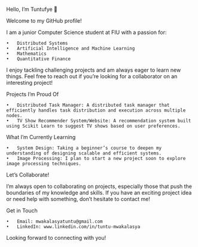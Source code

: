 Hello, I’m Tuntufye 👋

Welcome to my GitHub profile!

I am a junior Computer Science student at FIU with a passion for:

	•	Distributed Systems
	•	Artificial Intelligence and Machine Learning
	•	Mathematics
	•	Quantitative Finance

I enjoy tackling challenging projects and am always eager to learn new things. Feel free to reach out if you’re looking for a collaborator on an interesting project!

Projects I’m Proud Of

	•	Distributed Task Manager: A distributed task manager that efficiently handles task distribution and execution across multiple nodes.
	•	TV Show Recommender System/Website: A recommendation system built using Scikit Learn to suggest TV shows based on user preferences.

What I’m Currently Learning

	•	System Design: Taking a beginner’s course to deepen my understanding of designing scalable and efficient systems.
	•	Image Processing: I plan to start a new project soon to explore image processing techniques.

Let’s Collaborate!

I’m always open to collaborating on projects, especially those that push the boundaries of my knowledge and skills. If you have an exciting project idea or need help with something, don’t hesitate to contact me!

Get in Touch

	•	Email: mwakalasyatuntu@gmail.com
	•	LinkedIn: www.linkedin.com/in/tuntu-mwakalasya


Looking forward to connecting with you!

